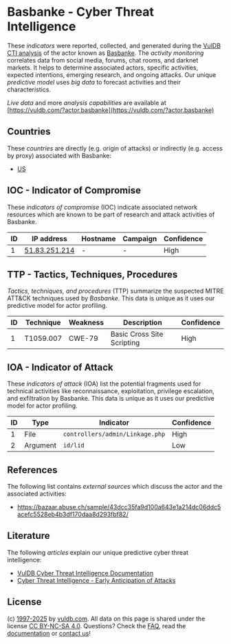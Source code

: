# Basbanke - Cyber Threat Intelligence

These _indicators_ were reported, collected, and generated during the [VulDB CTI analysis](https://vuldb.com/?kb.cti) of the actor known as [Basbanke](https://vuldb.com/?actor.basbanke). The _activity monitoring_ correlates data from social media, forums, chat rooms, and darknet markets. It helps to determine associated actors, specific activities, expected intentions, emerging research, and ongoing attacks. Our unique _predictive model_ uses _big data_ to forecast activities and their characteristics.

_Live data_ and more _analysis capabilities_ are available at [https://vuldb.com/?actor.basbanke](https://vuldb.com/?actor.basbanke)

## Countries

These _countries_ are directly (e.g. origin of attacks) or indirectly (e.g. access by proxy) associated with Basbanke:

* [US](https://vuldb.com/?country.us)

## IOC - Indicator of Compromise

These _indicators of compromise_ (IOC) indicate associated network resources which are known to be part of research and attack activities of Basbanke.

ID | IP address | Hostname | Campaign | Confidence
-- | ---------- | -------- | -------- | ----------
1 | [51.83.251.214](https://vuldb.com/?ip.51.83.251.214) | - | - | High

## TTP - Tactics, Techniques, Procedures

_Tactics, techniques, and procedures_ (TTP) summarize the suspected MITRE ATT&CK techniques used by _Basbanke_. This data is unique as it uses our predictive model for actor profiling.

ID | Technique | Weakness | Description | Confidence
-- | --------- | -------- | ----------- | ----------
1 | T1059.007 | CWE-79 | Basic Cross Site Scripting | High

## IOA - Indicator of Attack

These _indicators of attack_ (IOA) list the potential fragments used for technical activities like reconnaissance, exploitation, privilege escalation, and exfiltration by Basbanke. This data is unique as it uses our predictive model for actor profiling.

ID | Type | Indicator | Confidence
-- | ---- | --------- | ----------
1 | File | `controllers/admin/Linkage.php` | High
2 | Argument | `id/lid` | Low

## References

The following list contains _external sources_ which discuss the actor and the associated activities:

* https://bazaar.abuse.ch/sample/43dcc35fa9d100a643e1a214dc06ddc5acefc5528eb4b3df170daa8d293fbf82/

## Literature

The following _articles_ explain our unique predictive cyber threat intelligence:

* [VulDB Cyber Threat Intelligence Documentation](https://vuldb.com/?kb.cti)
* [Cyber Threat Intelligence - Early Anticipation of Attacks](https://www.scip.ch/en/?labs.20201022)

## License

(c) [1997-2025](https://vuldb.com/?kb.changelog) by [vuldb.com](https://vuldb.com/?kb.about). All data on this page is shared under the license [CC BY-NC-SA 4.0](https://creativecommons.org/licenses/by-nc-sa/4.0/). Questions? Check the [FAQ](https://vuldb.com/?kb.faq), read the [documentation](https://vuldb.com/?kb) or [contact us](https://vuldb.com/?contact)!
